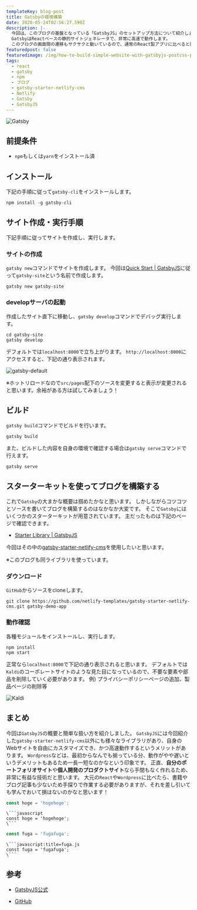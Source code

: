 ```yaml
---
templateKey: blog-post
title: Gatsbyの環境構築
date: 2020-05-24T02:56:27.590Z
description: |-
  今回は、このブログの基盤となっている「GatsbyJS」のセットアップ方法について紹介します。
  GatsbyはReactベースの静的サイトジェネレータで、非常に高速で動作します。
  このブログの画面間の遷移もサクサクと動いているので、通常のReact製アプリに比べると動作が早いことが分かると思います。
featuredpost: false
featuredimage: /img/how-to-build-simple-website-with-gatsbyjs-postcss-pt1.jpg
tags:
  - react
  - gatsby
  - npm
  - ブログ
  - gatsby-starter-netlify-cms
  - Netlify
  - Gatsby
  - GatsbyJS
---
```

![Gatsby](/img/how-to-build-simple-website-with-gatsbyjs-postcss-pt1.jpg "Gatsby-logo")

## 前提条件

* `npm`もしくは`yarn`をインストール済

## インストール

下記の手順に従って`gatsby-cli`をインストールします。

```shell
npm install -g gatsby-cli
```

## サイト作成・実行手順
下記手順に従ってサイトを作成し、実行します。

### サイトの作成

`gatsby new`コマンドでサイトを作成します。 今回は[Quick Start | GatsbyJS](https://www.gatsbyjs.org/docs/quick-start)に従って`gatsby-site`という名前で作成します。

```shell
gatsby new gatsby-site
```

### developサーバの起動

作成したサイト直下に移動し、`gatsby develop`コマンドでデバッグ実行します。

```shell
cd gatsby-site
gatsby develop
```

デフォルトでは`localhost:8000`で立ち上がります。 `http://localhost:8000`にアクセスすると、下記の通り表示されます。

![gatsby-default](/img/gatsby-start.png "gatsby-default")

※ホットリロードなので`src/pages`配下のソースを変更すると表示が変更されると思います。余裕がある方は試してみましょう！

## ビルド
`gatsby build`コマンドでビルドを行います。

```shell
gatsby build
```

また、ビルドした内容を自身の環境で確認する場合は`gatsby serve`コマンドで行えます。

```shell
gatsby serve
```

## スターターキットを使ってブログを構築する

これで`Gatsby`の大まかな概要は掴めたかなと思います。
しかしながらコツコツとソースを書いてブログを構築するのはなかなか大変です。
そこで`Gatsby`にはいくつかのスターターキットが用意されています。
主だったものは下記のページで確認できます。
- [Starter Library | GatsbyJS](https://www.gatsbyjs.org/starters/?v=2)

今回はその中の[gatsby-starter-netlify-cms](https://github.com/netlify-templates/gatsby-starter-netlify-cms)を使用したいと思います。
※このブログも同ライブラリを使っています。

### ダウンロード
`GitHub`からソースをcloneします。

```shell
git clone https://github.com/netlify-templates/gatsby-starter-netlify-cms.git gatsby-demo-app
```

### 動作確認

各種モジュールをインストールし、実行します。
```shell
npm install
npm start
```
正常なら`localhost:8000`で下記の通り表示されると思います。
デフォルトでは`Kaldi`のコーポレートサイトのような見た目になっているので、不要な要素や部品を削除していく必要があります。
例) プライバシーポリシーページの追加、製品ページの削除等

![Kaldi](/img/kaldi.png "kaldi")

## まとめ
今回は`GatsbyJS`の概要と簡単な扱い方を紹介しました。
`GatsbyJS`には今回紹介した`gatsby-starter-netlify-cms`以外にも様々なライブラリがあり、自身のWebサイトを自由にカスタマイズでき、かつ高速動作するというメリットがあります。
`Wordpress`などは、最初からなんでも揃っている分、動作がやや遅いというデメリットもあるため一長一短なのかなという印象です。
正直、**自分のポートフォリオサイト**や**個人開発のプロダクトサイト**なら手間もなく作れるため、非常に有益な技術だと思います。
大元の`React`や`Wordpress`に比べたら、書籍やブログ記事も少ないため手探りで作業する必要がありますが、それを差し引いても学んでおいて損はないのかなと思います！

```javascript
const hoge = 'hogehoge';
```

```
\```javascript
const hoge = 'hogehoge';
\```
```

```javascript:title=fuga.js
const fuga = 'fugafuga';
```

```
\```javascript:title=fuga.js
const fuga = 'fugafuga';
\```
```

## 参考

- [GatsbyJS公式](https://www.gatsbyjs.org)
- [GitHub](https://github.com/gatsbyjs/gatsby)
